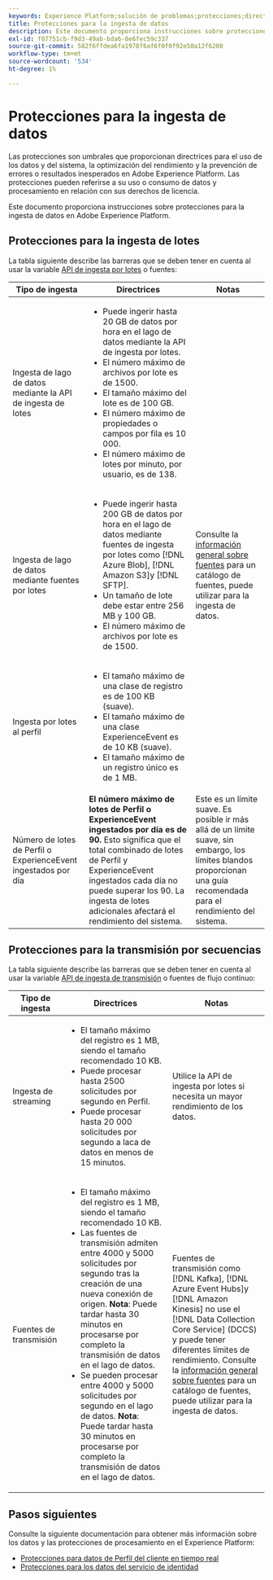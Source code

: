 ```yaml
---
keywords: Experience Platform;solución de problemas;protecciones;directrices;
title: Protecciones para la ingesta de datos
description: Este documento proporciona instrucciones sobre protecciones para la ingesta de datos en Adobe Experience Platform
exl-id: f07751cb-f9d3-49ab-bda6-8e6fec59c337
source-git-commit: 582f6ffdea6fa1978f6af6f0f0f92e50a12f6200
workflow-type: tm+mt
source-wordcount: '534'
ht-degree: 1%

---
```


# Protecciones para la ingesta de datos

Las protecciones son umbrales que proporcionan directrices para el uso de los datos y del sistema, la optimización del rendimiento y la prevención de errores o resultados inesperados en Adobe Experience Platform. Las protecciones pueden referirse a su uso o consumo de datos y procesamiento en relación con sus derechos de licencia.

Este documento proporciona instrucciones sobre protecciones para la ingesta de datos en Adobe Experience Platform.

## Protecciones para la ingesta de lotes

La tabla siguiente describe las barreras que se deben tener en cuenta al usar la variable [API de ingesta por lotes](./batch-ingestion/overview.md) o fuentes:

| Tipo de ingesta | Directrices | Notas |
| --- | --- | --- |
| Ingesta de lago de datos mediante la API de ingesta de lotes | <ul><li>Puede ingerir hasta 20 GB de datos por hora en el lago de datos mediante la API de ingesta por lotes.</li><li>El número máximo de archivos por lote es de 1500.</li><li>El tamaño máximo del lote es de 100 GB.</li><li>El número máximo de propiedades o campos por fila es 10 000.</li><li>El número máximo de lotes por minuto, por usuario, es de 138.</li></ul> |
| Ingesta de lago de datos mediante fuentes por lotes | <ul><li>Puede ingerir hasta 200 GB de datos por hora en el lago de datos mediante fuentes de ingesta por lotes como [!DNL Azure Blob], [!DNL Amazon S3]y [!DNL SFTP].</li><li>Un tamaño de lote debe estar entre 256 MB y 100 GB.</li><li>El número máximo de archivos por lote es de 1500.</li></ul> | Consulte la [información general sobre fuentes](../sources/home.md) para un catálogo de fuentes, puede utilizar para la ingesta de datos. |
| Ingesta por lotes al perfil | <ul><li>El tamaño máximo de una clase de registro es de 100 KB (suave).</li><li>El tamaño máximo de una clase ExperienceEvent es de 10 KB (suave).</li><li>El tamaño máximo de un registro único es de 1 MB.</li></ul> |
| Número de lotes de Perfil o ExperienceEvent ingestados por día | **El número máximo de lotes de Perfil o ExperienceEvent ingestados por día es de 90.** Esto significa que el total combinado de lotes de Perfil y ExperienceEvent ingestados cada día no puede superar los 90. La ingesta de lotes adicionales afectará el rendimiento del sistema. | Este es un límite suave. Es posible ir más allá de un límite suave, sin embargo, los límites blandos proporcionan una guía recomendada para el rendimiento del sistema. |

## Protecciones para la transmisión por secuencias

La tabla siguiente describe las barreras que se deben tener en cuenta al usar la variable [API de ingesta de transmisión](./streaming-ingestion/overview.md) o fuentes de flujo continuo:

| Tipo de ingesta | Directrices | Notas |
| --- | --- | --- |
| Ingesta de streaming | <ul><li>El tamaño máximo del registro es 1 MB, siendo el tamaño recomendado 10 KB.</li><li>Puede procesar hasta 2500 solicitudes por segundo en Perfil.</li><li>Puede procesar hasta 20 000 solicitudes por segundo a laca de datos en menos de 15 minutos.</li></ul> | Utilice la API de ingesta por lotes si necesita un mayor rendimiento de los datos. |
| Fuentes de transmisión | <ul><li>El tamaño máximo del registro es 1 MB, siendo el tamaño recomendado 10 KB.</li><li>Las fuentes de transmisión admiten entre 4000 y 5000 solicitudes por segundo tras la creación de una nueva conexión de origen. **Nota**: Puede tardar hasta 30 minutos en procesarse por completo la transmisión de datos en el lago de datos.</li><li>Se pueden procesar entre 4000 y 5000 solicitudes por segundo en el lago de datos. **Nota**: Puede tardar hasta 30 minutos en procesarse por completo la transmisión de datos en el lago de datos.</li></ul> | Fuentes de transmisión como [!DNL Kafka], [!DNL Azure Event Hubs]y [!DNL Amazon Kinesis] no use el [!DNL Data Collection Core Service] (DCCS) y puede tener diferentes límites de rendimiento. Consulte la [información general sobre fuentes](../sources/home.md) para un catálogo de fuentes, puede utilizar para la ingesta de datos. |

## Pasos siguientes

Consulte la siguiente documentación para obtener más información sobre los datos y las protecciones de procesamiento en el Experience Platform:

* [Protecciones para datos de Perfil del cliente en tiempo real](../profile/guardrails.md)
* [Protecciones para los datos del servicio de identidad](../identity-service/guardrails.md)
